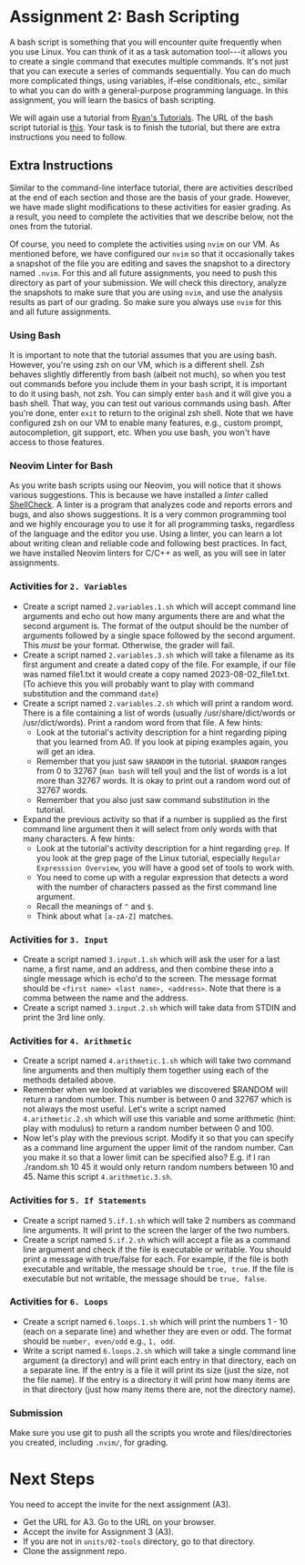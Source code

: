 # Assignment 2: Bash Scripting

A bash script is something that you will encounter quite frequently when you use Linux. You can
think of it as a task automation tool---it allows you to create a single command that executes
multiple commands. It's not just that you can execute a series of commands sequentially. You can do
much more complicated things, using variables, if-else conditionals, etc., similar to what you can
do with a general-purpose programming language. In this assignment, you will learn the basics of
bash scripting.

We will again use a tutorial from [Ryan's Tutorials](https://ryanstutorials.net). The URL of the
bash script tutorial is [this](https://ryanstutorials.net/bash-scripting-tutorial/). Your task is to
finish the tutorial, but there are extra instructions you need to follow.

## Extra Instructions

Similar to the command-line interface tutorial, there are activities described at the end of each
section and those are the basis of your grade. However, we have made slight modifications to these
activities for easier grading. As a result, you need to complete the activities that we describe
below, not the ones from the tutorial.

Of course, you need to complete the activities using `nvim` on our VM. As mentioned before, we have
configured our `nvim` so that it occasionally takes a snapshot of the file you are editing and saves
the snapshot to a directory named `.nvim`. For this and all future assignments, you need to push
this directory as part of your submission. We will check this directory, analyze the snapshots to
make sure that you are using `nvim`, and use the analysis results as part of our grading. So make
sure you always use `nvim` for this and all future assignments.

### Using Bash

It is important to note that the tutorial assumes that you are using bash. However, you're using zsh
on our VM, which is a different shell. Zsh behaves slightly differently from bash (albeit not much),
so when you test out commands before you include them in your bash script, it is important to do it
using bash, not zsh. You can simply enter `bash` and it will give you a bash shell. That way, you
can test out various commands using bash. After you're done, enter `exit` to return to the original
zsh shell. Note that we have configured zsh on our VM to enable many features, e.g., custom prompt,
autocompletion, git support, etc. When you use bash, you won't have access to those features.

### Neovim Linter for Bash

As you write bash scripts using our Neovim, you will notice that it shows various suggestions. This
is because we have installed a *linter* called [ShellCheck](https://www.shellcheck.net/). A linter
is a program that analyzes code and reports errors and bugs, and also shows suggestions. It is a
very common programming tool and we highly encourage you to use it for all programming tasks,
regardless of the language and the editor you use. Using a linter, you can learn a lot about writing
clean and reliable code and following best practices. In fact, we have installed Neovim linters for
C/C++ as well, as you will see in later assignments.

### Activities for `2. Variables`

* Create a script named `2.variables.1.sh` which will accept command line arguments and echo out how
  many arguments there are and what the second argument is. The format of the output should be the
  number of arguments followed by a single space followed by the second argument. This *must* be
  your format. Otherwise, the grader will fail.
* Create a script named `2.variables.3.sh` which will take a filename as its first argument and
  create a dated copy of the file. For example, if our file was named file1.txt it would create a
  copy named 2023-08-02_file1.txt. (To achieve this you will probably want to play with command
  substitution and the command `date`)
* Create a script named `2.variables.2.sh` which will print a random word. There is a file
  containing a list of words (usually /usr/share/dict/words or /usr/dict/words). Print a random word
  from that file. A few hints:
    * Look at the tutorial's activity description for a hint regarding piping that you learned from
      A0. If you look at piping examples again, you will get an idea.
    * Remember that you just saw `$RANDOM` in the tutorial. `$RANDOM` ranges from 0 to 32767 (`man
      bash` will tell you) and the list of words is a lot more than 32767 words. It is okay to print
      out a random word out of 32767 words.
    * Remember that you also just saw command substitution in the tutorial.
* Expand the previous activity so that if a number is supplied as the first command line argument
  then it will select from only words with that many characters. A few hints:
    * Look at the tutorial's activity description for a hint regarding `grep`. If you look at the
      grep page of the Linux tutorial, especially `Regular Expresssion Overview`, you will have a
      good set of tools to work with.
    * You need to come up with a regular expression that detects a word with the number of
      characters passed as the first command line argument.
    * Recall the meanings of `^` and `$`.
    * Think about what `[a-zA-Z]` matches.

### Activities for `3. Input`

* Create a script named `3.input.1.sh` which will ask the user for a last name, a first name, and an
  address, and then combine these into a single message which is echo'd to the screen. The message
  format should be `<first name> <last name>, <address>`. Note that there is a comma between the
  name and the address.
* Create a script named `3.input.2.sh` which will take data from STDIN and print the 3rd line only.

### Activities for `4. Arithmetic`

* Create a script named `4.arithmetic.1.sh` which will take two command line arguments and then
  multiply them together using each of the methods detailed above.
* Remember when we looked at variables we discovered $RANDOM will return a random number. This
  number is between 0 and 32767 which is not always the most useful. Let's write a script named
  `4.arithmetic.2.sh` which will use this variable and some arithmetic (hint: play with modulus) to
  return a random number between 0 and 100.
* Now let's play with the previous script. Modify it so that you can specify as a command line
  argument the upper limit of the random number. Can you make it so that a lower limit can be
  specified also? E.g. if I ran ./random.sh 10 45 it would only return random numbers between 10 and
  45. Name this script `4.arithmetic.3.sh`.

### Activities for `5. If Statements`

* Create a script named `5.if.1.sh` which will take 2 numbers as command line arguments. It will
  print to the screen the larger of the two numbers.
* Create a script named `5.if.2.sh` which will accept a file as a command line argument and check if
  the file is executable or writable. You should print a message with true/false for each. For
  example, if the file is both executable and writable, the message should be `true, true`. If the
  file is executable but not writable, the message should be `true, false`.

### Activities for `6. Loops`

* Create a script named `6.loops.1.sh` which will print the numbers 1 - 10 (each on a separate line)
  and whether they are even or odd. The format should be `number, even/odd` e.g., `1, odd`.
* Write a script named `6.loops.2.sh` which will take a single command line argument (a directory)
  and will print each entry in that directory, each on a separate line. If the entry is a file it
  will print its size (just the size, not the file name). If the entry is a directory it will print
  how many items are in that directory (just how many items there are, not the directory name).

### Submission

Make sure you use git to push all the scripts you wrote and files/directories you created, including
`.nvim/`, for grading.

# Next Steps

You need to accept the invite for the next assignment (A3).

* Get the URL for A3. Go to the URL on your browser.
* Accept the invite for Assignment 3 (A3).
* If you are not in `units/02-tools` directory, go to that directory.
* Clone the assignment repo.

